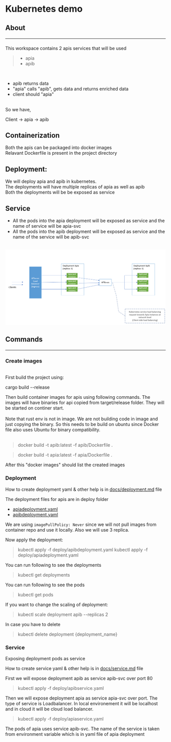 # Kubernetes demo

## About<hr/>
This workspace contains 2 apis services that will be used  
> * apia 
> * apib 

<br/>

* apib returns data
* "apia" calls "apib", gets data and returns enriched data
* client should "apia"

<br/>
So we have, 
<br/>

Client -> apia -> apib 

## Containerization
Both the apis can be packaged into docker images \
Relavant Dockerfile is present in the project directory

## Deployment:
We will deploy apia and apib in kubernetes. \
The deployments will have multiple replicas of apia as well as apib\
Both the deployments will be be exposed as service

## Service
* All the pods into the apia deployment will be exposed as service and the name of service will be apia-svc
* All the pods into the apib deployment will be exposed as service and the name of the service will be apib-svc 
<br/><br/>

![Alt text](docs/kunernetesinfo.png?raw=true "Deployment")

## Commands<hr/>

### Create images
<br/>
First build the project using:

cargo build --release 

Then build container images for apis using following commands. The images will have binaries for api copied from target/release folder. They will be started on continer start. \
<br/>
Note that rust env is not in image. We are not building code in image and just copying the binary. So this needs to be build on ubuntu since Docker file also uses Ubuntu for binary compatibility.
<br/><br/>

> docker build -t apib:latest -f apib/Dockerfile .

> docker build -t apia:latest -f apia/Dockerfile .

After this "docker images" should list the created images

### Deployment
How to create deployment yaml & other help is in [docs/deployment.md](docs/deployment.md) file

The deployment files for apis are in deploy folder 
* [apiadeployment.yaml](deploy/apiadeployment.yaml)  
* [apibdeployment.yaml](deploy/apibdeployment.yaml)  

We are using `imagePullPolicy: Never` since we will not pull images from container repo and use it locally. Also we will use 3 replica.

Now apply the deployment:
> kubectl apply -f deploy/apibdeployment.yaml
> kubectl apply -f deploy/apiadeployment.yaml

You can run following to see the deployments
>kubectl get deployments

You can run following to see the pods 
> kubectl get pods

If you want to change the scaling of deployment:
>kubectl scale deployment apib --replicas 2

In case you have to delete 
> kubectl delete deployment {deployment_name}

### Service
Exposing deployment pods as service

How to create service yaml & other help is in [docs/service.md](docs/service.md) file


First we will expose deployment apib as service apib-svc over port 80
> kubectl apply -f deploy/apibservice.yaml 

Then we will expose deployment apia as service apia-svc over port. The type of service is Loadbalancer. In local environement it will be localhost and in cloud it will be cloud load balancer.

> kubectl apply -f deploy/apiaservice.yaml 

The pods of apia uses service apib-svc. The name of the service is taken from environment variable which is in yaml file of apia deployment